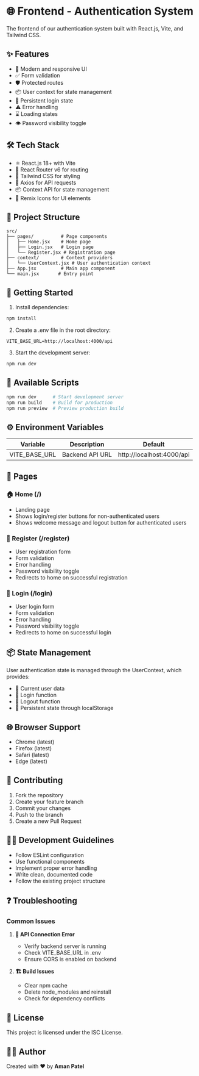 # 🌐 Frontend - Authentication System

The frontend of our authentication system built with React.js, Vite, and Tailwind CSS.

## ✨ Features

- 🎨 Modern and responsive UI
- ✅ Form validation
- 🛡️ Protected routes
- 📦 User context for state management
- 💾 Persistent login state
- ⚠️ Error handling
- ⌛ Loading states
- 👁️ Password visibility toggle

## 🛠️ Tech Stack

- ⚛️ React.js 18+ with Vite
- 🔄 React Router v6 for routing
- 🎨 Tailwind CSS for styling
- 🔌 Axios for API requests
- 📦 Context API for state management
- 🎯 Remix Icons for UI elements

## 📁 Project Structure

```
src/
├── pages/          # Page components
│   ├── Home.jsx    # Home page
│   ├── Login.jsx   # Login page
│   └── Register.jsx # Registration page
├── context/        # Context providers
│   └── UserContext.jsx # User authentication context
├── App.jsx         # Main app component
└── main.jsx       # Entry point
```

## 🚀 Getting Started

1. Install dependencies:
```bash
npm install
```

2. Create a .env file in the root directory:
```
VITE_BASE_URL=http://localhost:4000/api
```

3. Start the development server:
```bash
npm run dev
```

## 📜 Available Scripts

```bash
npm run dev      # Start development server
npm run build    # Build for production
npm run preview  # Preview production build
```

## ⚙️ Environment Variables

| Variable | Description | Default |
|----------|-------------|---------|
| VITE_BASE_URL | Backend API URL | http://localhost:4000/api |

## 📄 Pages

### 🏠 Home (/)
- Landing page
- Shows login/register buttons for non-authenticated users
- Shows welcome message and logout button for authenticated users

### 📝 Register (/register)
- User registration form
- Form validation
- Error handling
- Password visibility toggle
- Redirects to home on successful registration

### 🔑 Login (/login)
- User login form
- Form validation
- Error handling
- Password visibility toggle
- Redirects to home on successful login

## 📦 State Management

User authentication state is managed through the UserContext, which provides:
- 👤 Current user data
- 🔑 Login function
- 🚪 Logout function
- 💾 Persistent state through localStorage

## 🌐 Browser Support

- Chrome (latest)
- Firefox (latest)
- Safari (latest)
- Edge (latest)

## 🤝 Contributing

1. Fork the repository
2. Create your feature branch
3. Commit your changes
4. Push to the branch
5. Create a new Pull Request

## 👨‍💻 Development Guidelines

- Follow ESLint configuration
- Use functional components
- Implement proper error handling
- Write clean, documented code
- Follow the existing project structure

## ❓ Troubleshooting

### Common Issues

1. **🔌 API Connection Error**
   - Verify backend server is running
   - Check VITE_BASE_URL in .env
   - Ensure CORS is enabled on backend

2. **🏗️ Build Issues**
   - Clear npm cache
   - Delete node_modules and reinstall
   - Check for dependency conflicts

## 📄 License

This project is licensed under the ISC License.

## 👨‍💻 Author

Created with ❤️ by **Aman Patel**
